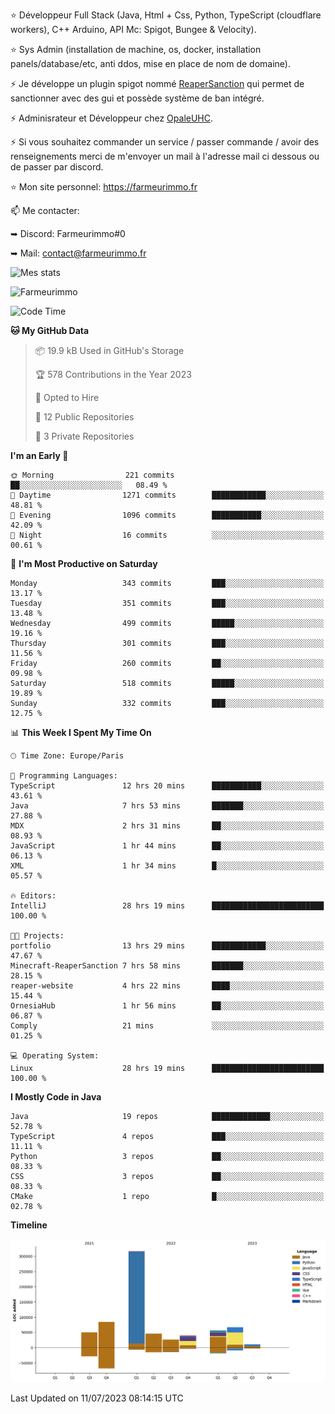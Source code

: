 ⭐ Développeur Full Stack (Java, Html + Css, Python, TypeScript (cloudflare workers), C++ Arduino,  API Mc: Spigot, Bungee & Velocity).

⭐ Sys Admin (installation de machine, os, docker, installation panels/database/etc, anti ddos, mise en place de nom de domaine).

⚡ Je développe un plugin spigot nommé [ReaperSanction](https://www.spigotmc.org/resources/reapersanction.89580/) qui permet de sanctionner avec des gui et possède système de ban intégré.

⚡ Adminisrateur et Développeur chez [OpaleUHC](https://opaleuhc.fr).

⚡ Si vous souhaitez commander un service / passer commande / avoir des renseignements merci de m'envoyer un mail à l'adresse mail ci dessous ou de passer par discord.

⭐ Mon site personnel: https://farmeurimmo.fr

   
📫 Me contacter:
 
   ➥ Discord: Farmeurimmo#0
   
   ➥ Mail: contact@farmeurimmo.fr

![Mes stats](https://github-readme-stats.farmeurimmo.fr/api?username=Farmeurimmo&count_private=true&show_icons=true&theme=radical)

<img src="https://komarev.com/ghpvc/?username=Farmeurimmo" alt="Farmeurimmo" />

<!--START_SECTION:waka-->
![Code Time](http://img.shields.io/badge/Code%20Time-832%20hrs%2047%20mins-blue)

**🐱 My GitHub Data** 

> 📦 19.9 kB Used in GitHub's Storage 
 > 
> 🏆 578 Contributions in the Year 2023
 > 
> 💼 Opted to Hire
 > 
> 📜 12 Public Repositories 
 > 
> 🔑 3 Private Repositories 
 > 
**I'm an Early 🐤** 

```text
🌞 Morning                221 commits         ██░░░░░░░░░░░░░░░░░░░░░░░   08.49 % 
🌆 Daytime                1271 commits        ████████████░░░░░░░░░░░░░   48.81 % 
🌃 Evening                1096 commits        ███████████░░░░░░░░░░░░░░   42.09 % 
🌙 Night                  16 commits          ░░░░░░░░░░░░░░░░░░░░░░░░░   00.61 % 
```
📅 **I'm Most Productive on Saturday** 

```text
Monday                   343 commits         ███░░░░░░░░░░░░░░░░░░░░░░   13.17 % 
Tuesday                  351 commits         ███░░░░░░░░░░░░░░░░░░░░░░   13.48 % 
Wednesday                499 commits         █████░░░░░░░░░░░░░░░░░░░░   19.16 % 
Thursday                 301 commits         ███░░░░░░░░░░░░░░░░░░░░░░   11.56 % 
Friday                   260 commits         ██░░░░░░░░░░░░░░░░░░░░░░░   09.98 % 
Saturday                 518 commits         █████░░░░░░░░░░░░░░░░░░░░   19.89 % 
Sunday                   332 commits         ███░░░░░░░░░░░░░░░░░░░░░░   12.75 % 
```


📊 **This Week I Spent My Time On** 

```text
🕑︎ Time Zone: Europe/Paris

💬 Programming Languages: 
TypeScript               12 hrs 20 mins      ███████████░░░░░░░░░░░░░░   43.61 % 
Java                     7 hrs 53 mins       ███████░░░░░░░░░░░░░░░░░░   27.88 % 
MDX                      2 hrs 31 mins       ██░░░░░░░░░░░░░░░░░░░░░░░   08.93 % 
JavaScript               1 hr 44 mins        ██░░░░░░░░░░░░░░░░░░░░░░░   06.13 % 
XML                      1 hr 34 mins        █░░░░░░░░░░░░░░░░░░░░░░░░   05.57 % 

🔥 Editors: 
IntelliJ                 28 hrs 19 mins      █████████████████████████   100.00 % 

🐱‍💻 Projects: 
portfolio                13 hrs 29 mins      ████████████░░░░░░░░░░░░░   47.67 % 
Minecraft-ReaperSanction 7 hrs 58 mins       ███████░░░░░░░░░░░░░░░░░░   28.15 % 
reaper-website           4 hrs 22 mins       ████░░░░░░░░░░░░░░░░░░░░░   15.44 % 
OrnesiaHub               1 hr 56 mins        ██░░░░░░░░░░░░░░░░░░░░░░░   06.87 % 
Comply                   21 mins             ░░░░░░░░░░░░░░░░░░░░░░░░░   01.25 % 

💻 Operating System: 
Linux                    28 hrs 19 mins      █████████████████████████   100.00 % 
```

**I Mostly Code in Java** 

```text
Java                     19 repos            █████████████░░░░░░░░░░░░   52.78 % 
TypeScript               4 repos             ███░░░░░░░░░░░░░░░░░░░░░░   11.11 % 
Python                   3 repos             ██░░░░░░░░░░░░░░░░░░░░░░░   08.33 % 
CSS                      3 repos             ██░░░░░░░░░░░░░░░░░░░░░░░   08.33 % 
CMake                    1 repo              █░░░░░░░░░░░░░░░░░░░░░░░░   02.78 % 
```



**Timeline**

![Lines of Code chart](https://raw.githubusercontent.com/Farmeurimmo/Farmeurimmo/main/assets/bar_graph.png)


 Last Updated on 11/07/2023 08:14:15 UTC
<!--END_SECTION:waka-->
